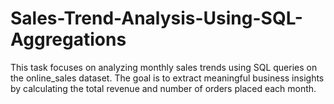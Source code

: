 # Sales-Trend-Analysis-Using-SQL-Aggregations
This task focuses on analyzing monthly sales trends using SQL queries on the online_sales dataset. The goal is to extract meaningful business insights by calculating the total revenue and number of orders placed each month.
